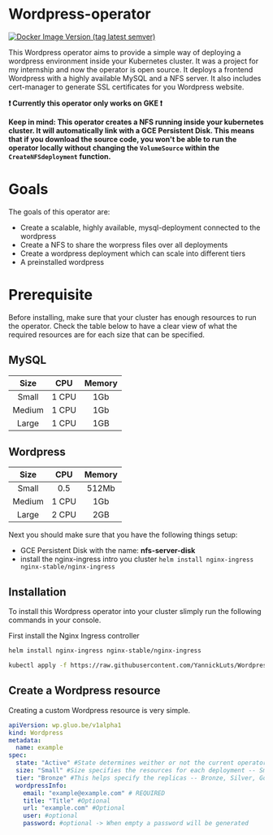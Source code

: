 # Wordpress-operator

<a href="https://hub.docker.com/repository/docker/yannickl/wordpress-operator"><img alt="Docker Image Version (tag latest semver)" src="https://img.shields.io/docker/v/yannickl/wordpress-operator/latest?logo=Docker&logoColor=white&style=for-the-badge"></a>

This Wordpress operator aims to provide a simple way of deploying a wordpress environment inside your Kubernetes cluster.
It was a project for my internship and now the operator is open source.
It deploys a frontend Wordpress with a highly available MySQL and a NFS server. It also includes cert-manager to generate SSL certificates for you Wordpress website.

**❗ Currently this operator only works on GKE ❗**

**Keep in mind: This operator creates a NFS running inside your kubernetes cluster. It will automatically link with a GCE Persistent Disk. This means that if you download the source code, you won't be able to run the operator locally without changing the `VolumeSource` within the `CreateNFSdeployment` function.**

# Goals
The goals of this operator are:

 - Create a scalable, highly available, mysql-deployment connected to the wordpress
 - Create a NFS to share the worpress files over all deployments
 - Create a wordpress deployment which can scale into different tiers
 - A preinstalled wordpress
 

# Prerequisite
Before installing, make sure that your cluster has enough resources to run the operator. Check the table below to have a clear view of what the required resources are for each size that can be specified.

## MySQL
| Size   | CPU   | Memory |
|:------:|:-----:|:------:|
| Small  | 1 CPU | 1Gb    |
| Medium | 1 CPU | 1Gb    |
| Large  | 1 CPU | 1GB    |

## Wordpress
| Size   | CPU   | Memory |
|:------:|:-----:|:------:|
| Small  | 0.5   | 512Mb  |
| Medium | 1 CPU | 1Gb    |
| Large  | 2 CPU | 2GB    |

Next you should make sure that you have the following things setup:

- GCE Persistent Disk with the name: **nfs-server-disk**
- install the nginx-ingress intro you cluster `helm install nginx-ingress nginx-stable/nginx-ingress`


## Installation
To install this Wordpress operator into your cluster slimply run the following commands in your console.

First install the Nginx Ingress controller
```bash
helm install nginx-ingress nginx-stable/nginx-ingress
```

```bash
kubectl apply -f https://raw.githubusercontent.com/YannickLuts/Wordpress-operator/master/installation/wordpress-operator.yaml
```

## Create a Wordpress resource
Creating a custom Wordpress resource is very simple.

```yaml
apiVersion: wp.gluo.be/v1alpha1
kind: Wordpress
metadata:
  name: example
spec:
  state: "Active" #State determines weither or not the current operator should run resources -- If archived, every resources is created but replicas will be set to 0
  size: "Small" #Size specifies the resources for each deployment -- Small, Medium, Large
  tier: "Bronze" #This helps specify the replicas -- Bronze, Silver, Gold
  wordpressInfo:
    email: "example@example.com" # REQUIRED
    title: "Title" #Optional
    url: "example.com" #Optional
    user: #optional
    password: #optional -> When empty a password will be generated
```
